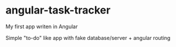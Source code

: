 # angular-task-tracker

My first app writen in Angular

Simple "to-do" like app with fake database/server + angular routing
